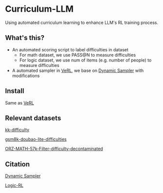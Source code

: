 # Curriculum-LLM

Using automated curriculum learning to enhance LLM's RL training process.

## What's this?

- An automated scoring script to label difficulties in dataset
    - For math dataset, we use PASS@N to measure difficulties
    - For logic dataset, we use num of items (e.g. number of people) to measure difficulties
- A automated sampler in [VeRL](https://github.com/volcengine/verl), we base on [Dynamic Sampler](https://github.com/volcengine/verl/pull/631) with modifications


## Install

Same as [VeRL](https://github.com/volcengine/verl)

## Relevant datasets

[kk-difficulty](https://huggingface.co/datasets/siyuan-zhu/kk-difficulty)

[gsm8k-doubao-lite-difficulties](https://huggingface.co/datasets/siyuan-zhu/gsm8k-doubao-lite-difficulties)

[ORZ-MATH-57k-Filter-difficulty-decontaminated](https://huggingface.co/datasets/pe-nlp/ORZ-MATH-57k-Filter-difficulty-decontaminated)

## Citation

[Dynamic Sampler](https://github.com/volcengine/verl/pull/631)

[Logic-RL](https://github.com/Unakar/Logic-RL)

